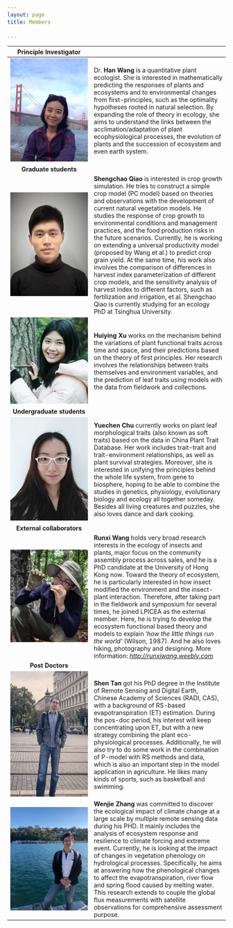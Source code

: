 ```yaml
---
layout: page
title: Members

---
```


|                    Principle Investigator                    |                                                              |
| :----------------------------------------------------------: | :----------------------------------------------------------- |
| ![wang](https://raw.githubusercontent.com/LPICEA/lpicea.github.io/master/screenshots/wanghan.jpeg) | Dr. **Han Wang** is a quantitative plant ecologist. She is interested in mathematically predicting the responses of plants and ecosystems and to environmental changes from first-principles, such as the optimality hypotheses rooted in natural selection. By expanding the role of theory in ecology, she aims to understand the links between the acclimation/adaptation of plant ecophysiological processes, the evolution of plants and the succession of ecosystem and even earth system. |
|                  **Graduate&nbsp;students**                  |                                                              |
| ![Qiao](https://raw.githubusercontent.com/LPICEA/lpicea.github.io/master/screenshots/Qiao.png) | **Shengchao Qiao** is interested in crop growth simulation. He tries to construct a simple crop model (PC model) based on theories and observations with the development of current natural vegetation models. He studies the response of crop growth to environmental conditions and management practices, and the food production risks in the future scenarios. Currently, he is working on extending a universal productivity model (proposed by Wang et al.) to predict crop grain yield. At the same time, his work also involves the comparison of differences in harvest index parameterization of different crop models, and the sensitivity analysis of harvest index to different factors, such as fertilization and irrigation, et al. Shengchao Qiao is currently studying for an ecology PhD at Tsinghua University. |
| ![xu](https://raw.githubusercontent.com/LPICEA/lpicea.github.io/master/screenshots/xu.jpeg) | **Huiying Xu** works on the mechanism behind the variations of plant functional traits across time and space, and their predictions based on the theory of first principles. Her research involves the relationships between traits themselves and environment variables, and the prediction of leaf traits using models with the data from fieldwork and collections. |
|               **Undergraduate&nbsp;students**                |                                                              |
| ![Chu](https://raw.githubusercontent.com/LPICEA/lpicea.github.io/master/screenshots/Chu.png) | **Yuechen Chu** currently works on plant leaf morphological traits (also known as soft traits) based on the data in China Plant Trait Database. Her work includes trait-trait and trait-environment relationships, as well as plant survival strategies. Moreover, she is interested in unifying the principles behind the whole life system, from gene to biosphere, hoping to be able to combine the studies in genetics, physiology, evolutionary biology and ecology all together someday. Besides all living creatures and puzzles, she also loves dance and dark cooking. |
|               **External&nbsp;collaborators**                |                                                              |
| ![wangrunxi](https://raw.githubusercontent.com/LPICEA/lpicea.github.io/master/screenshots/wangrunxi.png) | **Runxi Wang** holds very broad research interests in the ecology of insects and plants, major focus on the community assembly process across sales, and he is a PhD candidate at the University of Hong Kong now. Toward the theory of ecosystem, he is particularly interested in how insect modified the environment and the insect-plant interaction. Therefore, after taking part in the fieldwork and symposium for several times, he joined LPICEA as the external member. Here, he is trying to develop the ecosystem functional based theory and models to explain ‘*how the little things run the world’*  (Wilson, 1987). And he also loves hiking, photography and designing. More information: *http://runxiwang.weebly.com* |
|                      **Post  Doctors**                       |                                                              |
| ![Tan](https://raw.githubusercontent.com/LPICEA/lpicea.github.io/master/screenshots/Tan.jpg) | **Shen Tan**  got his PhD degree in the Institute of Remote Sensing and Digital Earth, Chinese Academy of Sciences (RADI, CAS), with a background of RS-based evapotranspiration (ET) estimation. During the pos-doc period, his interest will keep concentrating upon ET, but with a new strategy combining the plant eco-physiological processes. Additionally, he will also try to do some work in the combination of P-model with RS methods and data, which is also an important step in the model application in agriculture. He likes many kinds of sports, such as basketball and swimming. |
| ![zhang](https://raw.githubusercontent.com/LPICEA/lpicea.github.io/master/screenshots/wenjie.jpg) | **Wenjie Zhang**  was committed to discover the ecological impact of climate change at a large scale by multiple remote sensing data during his PHD. It mainly includes the analysis of ecosystem response and resilience to climate forcing and extreme event. Currently, he is looking at the impact of changes in vegetation phenology on hydrological processes. Specifically, he aims at answering how the phenological changes to affect the evapotranspiration, river flow and spring flood caused by melting water. This research extends to couple the global flux measurements with satellite observations for comprehensive assessment purpose. |

